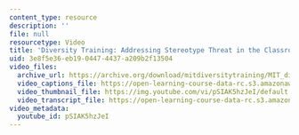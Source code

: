 ```yaml
---
content_type: resource
description: ''
file: null
resourcetype: Video
title: 'Diversity Training: Addressing Stereotype Threat in the Classroom'
uid: 3e8f5e36-eb19-0447-4437-a209b2f13504
video_files:
  archive_url: https://archive.org/download/mitdiversitytraining/MIT_diversity_training_stereotype_300k.mp4
  video_captions_file: https://open-learning-course-data-rc.s3.amazonaws.com/5-111sc-principles-of-chemical-science-fall-2014/7d25f72cebfe55ababb4d3891909a4ae_pSIAK5hzJeI.vtt
  video_thumbnail_file: https://img.youtube.com/vi/pSIAK5hzJeI/default.jpg
  video_transcript_file: https://open-learning-course-data-rc.s3.amazonaws.com/5-111sc-principles-of-chemical-science-fall-2014/1dc487fb76c25f4dd7f6ad77bc43e9b6_pSIAK5hzJeI.pdf
video_metadata:
  youtube_id: pSIAK5hzJeI
---
```

